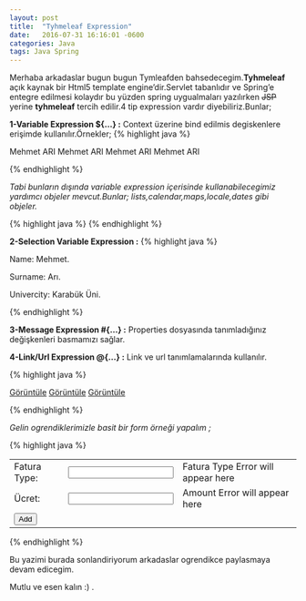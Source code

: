 ```yaml
---
layout: post
title:  "Tyhmeleaf Expression"
date:   2016-07-31 16:16:01 -0600
categories: Java
tags: Java Spring
---
```







Merhaba arkadaslar bugun bugun Tymleafden bahsedecegim.**Tyhmeleaf** açık kaynak bir Html5 template engine’dir.Servlet tabanlıdır ve Spring’e entegre edilmesi kolaydır bu yüzden spring uygualmaları yazılırken ~~JSP~~ yerine **tyhmeleaf** tercih edilir.4 tip expression vardır diyebiliriz.Bunlar;

**1-Variable Expression ${…} :** Context üzerine bind edilmis degiskenlere erişimde kullanılır.Örnekler;
{% highlight java %}

<span th:text="${name}">Mehmet ARI</span>
<span th:text="${person.name}">Mehmet ARI</span>
<span th:text="${person[0].name}">Mehmet ARI</span>
<span th:text="${person.getName()}">Mehmet ARI</span>

{% endhighlight %}

_Tabi bunların dışında variable expression içerisinde kullanabilecegimiz yardımcı objeler mevcut.Bunlar; lists,calendar,maps,locale,dates gibi objeler._

{% highlight java %}
<span th:text="${#dates.day}"> </span>
{% endhighlight %}

**2-Selection Variable Expression :**
{% highlight java %}


<div th:object="${user}">
   <p>Name: <span th:text=" * {name}">Mehmet</span>.</p>
   <p>Surname: <span th:text="* {surname}">Arı</span>.</p>
   <p>Univercity: <span th:text="* {Univercity}">Karabük Üni</span>.</p>
</div>

{% endhighlight %}

**3-Message Expression #{…} :** Properties dosyasında tanımladığınız değişkenleri basmamızı sağlar.

**4-Link/Url Expression @{…} :** Link ve url tanımlamalarında kullanılır.

{% highlight java %}

<a href="fatura.html" th:href="@{/fatura}">Görüntüle</a>
<a href="fatura.html" th:href="@{/fatura/(faturaId=${f.id})}">Görüntüle</a>
<a href="fatura.html" th:href="@{/fatura/details(faturaId=${o.id}, type='Maximum')}">Görüntüle</a>

{% endhighlight %}

_Gelin ogrendiklerimizle basit bir form örneği yapalım ;_


{% highlight java %}

<form th:action="@{/faturalar}" th:object="${fatura}" th:method="post">
        <table>
            <tr>
                <td>Fatura Type:</td>
                <td><input type="text" th:field="*{type}" /></td>
                <td th:if="${#fields.hasErrors('type')}" th:errors="*{type}">Fatura Type Error will appear here</td>
            </tr>
            <tr>
                <td>Ücret:</td>
                <td><input type="text" th:field="*{amount}" /></td>
                <td th:if="${#fields.hasErrors('amount')}" th:errors="*{amount}">Amount Error will appear here</td>
            </tr>
            <tr>
                <td><button type="submit">Add</button></td>
            </tr>
        </table>
    </form>

{% endhighlight %}

Bu yazimi burada sonlandiriyorum arkadaslar ogrendikce paylasmaya devam edicegim.

Mutlu ve esen kalın :) .

